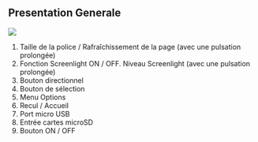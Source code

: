 ## Presentation Generale
![](http://static.energysistem.com/images/manuals/42169/54bfc7f24d468.jpg)

1. Taille de la police / Rafraîchissement de la page (avec une pulsation prolongée)
2. Fonction Screenlight ON / OFF. Niveau Screenlight (avec une pulsation prolongée)
3. Bouton directionnel
4. Bouton de sélection
5. Menu Options
6. Recul / Accueil
7. Port micro USB  
8. Entrée cartes microSD
9. Bouton ON / OFF

